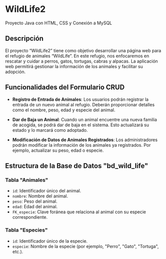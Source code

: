# WildLife2
 Proyecto Java con HTML, CSS y Conexión a MySQL
## Descripción
El proyecto “WildLife2” tiene como objetivo desarrollar una página web para el refugio de animales “WildLife”. En este refugio, nos enfocaremos en rescatar y cuidar a perros, gatos, tortugas, cabras y alpacas. La aplicación web permitirá gestionar la información de los animales y facilitar su adopción.

## Funcionalidades del Formulario CRUD

- **Registro de Entrada de Animales**:
    Los usuarios podrán registrar la entrada de un nuevo animal al refugio. Deberán proporcionar detalles como el nombre, peso, edad y especie del animal.

- **Dar de Baja un Animal**:
    Cuando un animal encuentre una nueva familia de acogida, se podrá dar de baja en el sistema. Esto actualizará su estado y lo marcará como adoptado.

- **Modificación de Datos de Animales Registrados**:
    Los administradores podrán modificar la información de los animales ya registrados. Por ejemplo, actualizar su peso, edad o especie.

## Estructura de la Base de Datos "bd_wild_life"

### Tabla "Animales"
- `id`: Identificador único del animal.
- `nombre`: Nombre del animal.
- `peso`: Peso del animal.
- `edad`: Edad del animal.
- `FK_especie`: Clave foránea que relaciona al animal con su especie correspondiente.

### Tabla "Especies"
- `id`: Identificador único de la especie.
- `especie`: Nombre de la especie (por ejemplo, "Perro", "Gato", "Tortuga", etc.).
